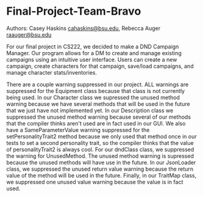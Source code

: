# Final-Project-Team-Bravo

Authors: Casey Haskins <cahaskins@bsu.edu>, Rebecca Auger <raauger@bsu.edu>

For our final project in CS222, we decided to make a DND Campaign Manager. Our program allows for a DM to create and manage existing campaigns using an intuitive user interface. Users can create a new campaign, create characters for that campaign, save/load campaigns, and manage character stats/inventories. 

There are a couple warning suppressed in our project. ALL warnings are suppressed for the Equipment class because that class is not currently being used. In our Character class we supressed the unused method warning because we have several methods that will be used in the future that we just have not implemented yet. In our Description class we suppressed the unused method warning because several of our methods that the compiler thinks aren't used are in fact used in our GUI. We also have a SameParameterValue warning suppressed for the setPersonalityTrait2 method because we only used that method once in our tests to set a second personality trait, so the compiler thinks that the value of personalityTrait2 is always cool. For our dndClass class, we suppressed the warning for UnusedMethod. The unused method warning is supressed because the unused methods will have use in the future. In our JsonLoader class, we suppressed the unused return value warning because the return value of the method will be used in the future. Finally, in our TraitMap class, we suppressed one unused value warning because the value is in fact used. 
